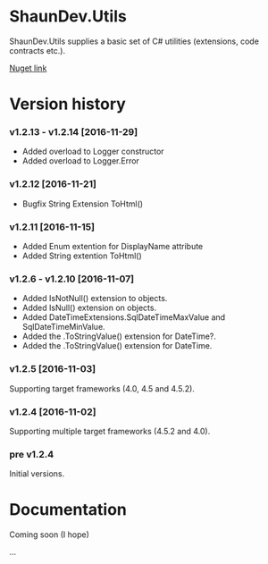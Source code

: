 # ShaunDev.Utils

ShaunDev.Utils supplies a basic set of C# utilities (extensions, code contracts etc.).

[Nuget link](https://www.nuget.org/packages/ShaunDev.Utils)


# Version history

### v1.2.13 - v1.2.14 [2016-11-29]
- Added overload to Logger constructor
- Added overload to Logger.Error 

### v1.2.12 [2016-11-21]
- Bugfix String Extension ToHtml()

### v1.2.11 [2016-11-15]
- Added Enum extention for DisplayName attribute
- Added String extention ToHtml()

### v1.2.6 - v1.2.10 [2016-11-07]
- Added IsNotNull() extension to objects.
- Added IsNull() extension on objects.
- Added DateTimeExtensions.SqlDateTimeMaxValue and SqlDateTimeMinValue.
- Added the .ToStringValue() extension for DateTime?.
- Added the .ToStringValue() extension for DateTime.

### v1.2.5 [2016-11-03]
Supporting target frameworks (4.0, 4.5 and 4.5.2).

### v1.2.4 [2016-11-02]
Supporting multiple target frameworks (4.5.2 and 4.0).

### pre v1.2.4
Initial versions.

# Documentation

Coming soon (I hope)


...
